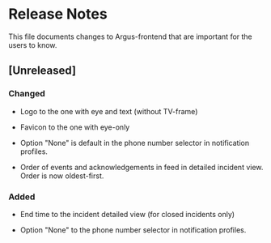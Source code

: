 # Release Notes
This file documents changes to Argus-frontend that are important for the users to know.

## [Unreleased]

### Changed
- Logo to the one with eye and text (without TV-frame)
- Favicon to the one with eye-only

- Option "None" is default in the phone number selector in notification profiles.

- Order of events and acknowledgements in feed in detailed incident view. Order is now oldest-first.



### Added
- End time to the incident detailed view (for closed incidents only)

- Option "None" to the phone number selector in notification profiles.

